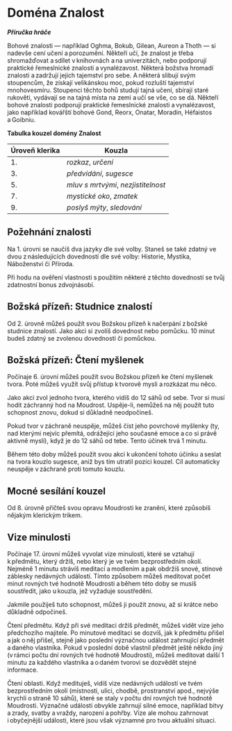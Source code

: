 # Doména Znalost

***Příručka hráče***
  
Bohové znalosti — například Oghma, Bokub, Gilean, Aureon a Thoth — si nadevše cení učení a porozumění. Někteří učí, že znalost je třeba shromažďovat a sdílet v knihovnách a na univerzitách, nebo podporují praktické řemeslnické znalosti a vynalézavost. Některá božstva hromadí znalosti a zadržují jejich tajemství pro sebe. A některá slibují svým stoupencům, že získají velikánskou moc, pokud rozluští tajemství mnohovesmíru. Stoupenci těchto bohů studují tajná učení, sbírají staré rukověti, vydávají se na tajná místa na zemi a učí se vše, co se dá. Někteří bohové znalosti podporují praktické řemeslnické znalosti a vynalézavost, jako například kovářští bohové Gond, Reorx, Onatar, Moradin, Héfaistos a Goibniu.
  
**Tabulka kouzel domény Znalost**

| Úroveň klerika | Kouzla |
| --- | --- |
| 1. | *rozkaz*, *určení* |
| 3. | *předvídání*, *sugesce* |
| 5. | *mluv s mrtvými*, *nezjistitelnost* |
| 7. | *mystické oko*, *zmatek* |
| 9. | *poslyš mýty*, *sledování* |
  
## Požehnání znalosti
  
Na 1. úrovni se naučíš dva jazyky dle své volby. Staneš se také zdatný ve dvou z následujících dovedností dle své volby: Historie, Mystika, Náboženství či Příroda.
  
Při hodu na ověření vlastnosti s použitím některé z těchto dovedností se tvůj zdatnostní bonus zdvojnásobí.
  
## Božská přízeň: Studnice znalostí
  
Od 2. úrovně můžeš použít svou Božskou přízeň k načerpání z božské studnice znalostí. Jako akci si zvolíš dovednost nebo pomůcku. 10 minut budeš zdatný se zvolenou dovedností či pomůckou.
  
## Božská přízeň: Čtení myšlenek
  
Počínaje 6. úrovní můžeš použít svou Božskou přízeň ke čtení myšlenek tvora. Poté můžeš využít svůj přístup k tvorově mysli a rozkázat mu něco.  

Jako akci zvol jednoho tvora, kterého vidíš do 12 sáhů od sebe. Tvor si musí hodit záchranný hod na Moudrost. Uspěje-li, nemůžeš na něj použít tuto schopnost znovu, dokud si důkladně neodpočineš.
  
Pokud tvor v záchraně neuspěje, můžeš číst jeho povrchové myšlenky (ty, nad kterými nejvíc přemítá, odrážející jeho současné emoce a co si právě aktivně myslí), když je do 12 sáhů od tebe. Tento účinek trvá 1 minutu.
  
Během této doby můžeš použít svou akci k ukončení tohoto účinku a seslat na tvora kouzlo sugesce, aniž bys tím utratil pozici kouzel. Cíl automaticky neuspěje v záchraně proti tomuto kouzlu.

## Mocné sesílání kouzel
  
Od 8. úrovně přičteš svou opravu Moudrosti ke zranění, které způsobíš nějakým klerickým trikem.
  
## Vize minulosti
  
Počínaje 17. úrovní můžeš vyvolat vize minulosti, které se vztahují k předmětu, který držíš, nebo který je ve tvém bezprostředním okolí. Nejméně 1 minutu strávíš meditací a modlením a pak obdržíš snové, stínové záblesky nedávných událostí. Tímto způsobem můžeš meditovat počet minut rovných tvé hodnotě Moudrosti a během této doby se musíš soustředit, jako u kouzla, jež vyžaduje soustředění.
  
Jakmile použiješ tuto schopnost, můžeš ji použít znovu, až si krátce nebo důkladně odpočineš.
  
Čtení předmětu. Když při své meditaci držíš předmět, můžeš vidět vize jeho předchozího majitele. Po minutové meditaci se dozvíš, jak k předmětu přišel a jak o něj přišel, stejně jako poslední význačnou událost zahrnující předmět a daného vlastníka. Pokud v poslední době vlastnil předmět ještě někdo jiný (v rámci počtu dní rovných tvé hodnotě Moudrosti), můžeš meditovat další 1 minutu za každého vlastníka a o daném tvorovi se dozvědět stejné informace.
  
Čtení oblasti. Když medituješ, vidíš vize nedávných událostí ve tvém bezprostředním okolí (místnosti, ulici, chodbě, prostranství apod., nejvýše krychli o straně 10 sáhů), které se staly v počtu dní rovných tvé hodnotě Moudrosti. Význačné události obvykle zahrnují silné emoce, například bitvy a zrady, svatby a vraždy, narození a pohřby. Vize ale mohou zahrnovat i obyčejnější události, které jsou však významné pro tvou aktuální situaci.
<!--stackedit_data:
eyJoaXN0b3J5IjpbMTA2OTE4NjY4OSw3MzA5OTgxMTZdfQ==
-->